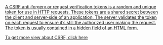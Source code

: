 <a href="https://learn.snyk.io/lessons/csrf-attack/javascript/#:~:text=What%20is%20CSRF%3F,pizza%20to%20an%20attacker%27s%20address!">
  A CSRF anti-forgery or request verification tokens is a random and unique token for use in HTTP requests. These tokens are a shared secret between the client and server-side of an application. The server validates the token on each request to ensure it’s still the authorized user making the request. The token is usually contained in a hidden field of an HTML form.
  
 To get more view about CSRF, click here</a>
